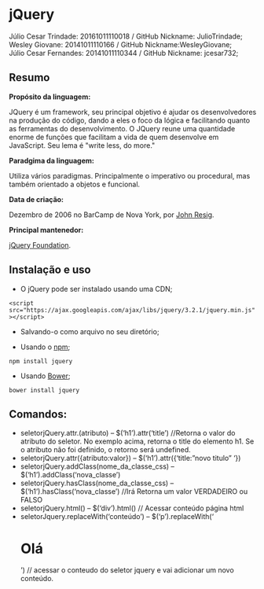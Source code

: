 # jQuery

Júlio Cesar Trindade: 20161011110018 / GitHub Nickname: JulioTrindade;<br/>
Wesley Giovane: 20141011110166 / GitHub Nickname:WesleyGiovane;<br/>
Júlio Cesar Fernandes: 20141011110344 / GitHub Nickname: jcesar732;<br/>

## Resumo

**Propósito da linguagem:**  

  JQuery é um framework, seu principal objetivo é ajudar os desenvolvedores na produção do código, dando a eles o foco da lógica e facilitando quanto as ferramentas do desenvolvimento. O JQuery reune uma quantidade enorme de funções que facilitam a vida de quem desenvolve em JavaScript. Seu lema é "write less, do more." 
  
  
**Paradgima da linguagem:**

Utiliza vários paradigmas. Principalmente o imperativo ou procedural, mas também orientado a objetos e funcional.


**Data de criação:**  

Dezembro de 2006 no BarCamp de Nova York, por [John Resig](https://en.wikipedia.org/wiki/John_Resig ""). 


**Principal mantenedor:**  

[jQuery Foundation](https://jquery.org/team/ ""). 


## Instalação e uso

- O jQuery pode ser instalado usando uma CDN;

`<script src="https://ajax.googleapis.com/ajax/libs/jquery/3.2.1/jquery.min.js"></script>`

- Salvando-o como arquivo no seu diretório;

- Usando o [npm](https://www.npmjs.com/ "");

`npm install jquery`

- Usando [Bower](https://bower.io/ "");

`bower install jquery`

## Comandos:
 -  seletorjQuery.attr.(atributo)  – $(‘h1’).attr(‘title’) //Retorna o valor do atributo do seletor. No exemplo acima, retorna o title  do elemento h1. Se o atributo não foi definido, o retorno será undefined.
 - seletorjQuery.attr({atributo:valor}) – $(‘h1’).attr({‘title:”novo titulo” ‘})
 - seletorjQuery.addClass(nome_da_classe_css) – $(‘h1’).addClass(‘nova_classe’)
 - seletorjQuery.hasClass(nome_da_classe_css) – $(‘h1’).hasClass(‘nova_classe’) //Irá Retorna um valor VERDADEIRO ou FALSO 
- seletorjQuery.html() – $(‘div’).html() // Acessar conteúdo página html
- seletorJquery.replaceWith(‘conteúdo’) – $(‘p’).replaceWith(‘<h1>Olá</h1>’) // acessar o conteudo do seletor jquery e vai adicionar um novo conteúdo.

   
